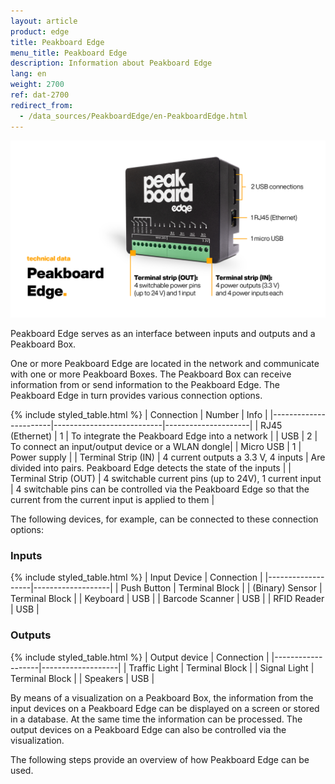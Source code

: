 ```yaml
---
layout: article
product: edge
title: Peakboard Edge
menu_title: Peakboard Edge 
description: Information about Peakboard Edge
lang: en
weight: 2700
ref: dat-2700
redirect_from:
  - /data_sources/PeakboardEdge/en-PeakboardEdge.html
---
```


![Peakboard Edge](/assets/images/data-sources/peakboard-edge/peakboard-edge_technical-details_en.png)

Peakboard Edge serves as an interface between inputs and outputs and a Peakboard Box.

One or more Peakboard Edge are located in the network and communicate with one or more Peakboard Boxes. The Peakboard Box can receive information from or send information to the Peakboard Edge. The Peakboard Edge in turn provides various connection options.

{% include styled_table.html %}
| Connection | Number | Info |
|-----------------------|---------------------------|---------------------|
| RJ45 (Ethernet) | 1 | To integrate the Peakboard Edge into a network |
| USB | 2 | To connect an input/output device or a WLAN dongle|
| Micro USB | 1 | Power supply |
| Terminal Strip (IN) | 4 current outputs a 3.3 V, 4 inputs | Are divided into pairs. Peakboard Edge detects the state of the inputs |
| Terminal Strip (OUT) | 4 switchable current pins (up to 24V), 1 current input | 4 switchable pins can be controlled via the Peakboard Edge so that the current from the current input is applied to them |

The following devices, for example, can be connected to these connection options:

### Inputs

{% include styled_table.html %}
| Input Device | Connection |
|-------------------|-------------------|
| Push Button | Terminal Block |
| (Binary) Sensor | Terminal Block |
| Keyboard | USB |
| Barcode Scanner | USB |
| RFID Reader | USB |

### Outputs

{% include styled_table.html %}
| Output device | Connection |
|-------------------|-------------------|
| Traffic Light | Terminal Block |
| Signal Light | Terminal Block |
| Speakers | USB |

By means of a visualization on a Peakboard Box, the information from the input devices on a Peakboard Edge can be displayed on a screen or stored in a database. At the same time the information can be processed. The output devices on a Peakboard Edge can also be controlled via the visualization.

The following steps provide an overview of how Peakboard Edge can be used.

